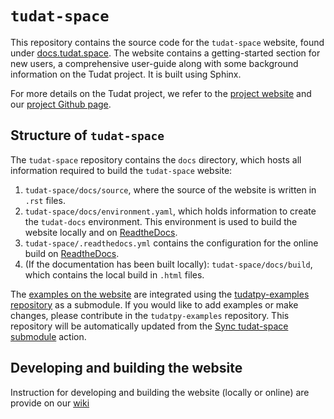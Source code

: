 # ``tudat-space``

This repository contains the source code for the `tudat-space` website, found under [docs.tudat.space](https://docs.tudat.space/). The website contains a getting-started section for new users, a comprehensive user-guide along with some background information on the Tudat project. It is built using Sphinx.

For more details on the Tudat project, we refer to the [project website](https://docs.tudat.space/en/latest/) and our [project Github page](https://github.com/tudat-team).

## Structure of `tudat-space`

The `tudat-space` repository contains the `docs` directory, which hosts all information required to build the `tudat-space` website:
1. `tudat-space/docs/source`, where the source of the website is written in `.rst` files.
2. `tudat-space/docs/environment.yaml`, which holds information to create the `tudat-docs` environment. This environment is used to build the website locally and on [ReadtheDocs](https://readthedocs.org/projects/tudat-space/).
3. `tudat-space/.readthedocs.yml` contains the configuration for the online build on [ReadtheDocs](https://readthedocs.org/projects/tudat-space/).
4. (If the documentation has been built locally): `tudat-space/docs/build`, which contains the local build in `.html` files.

The [examples on the website](https://docs.tudat.space/en/latest/_src_getting_started/examples.html) are integrated using the [tudatpy-examples repository](https://github.com/tudat-team/tudatpy-examples) as a submodule.
If you would like to add examples or make changes, please contribute in the `tudatpy-examples` repository.
This repository will be automatically updated from the [Sync tudat-space submodule](https://github.com/tudat-team/tudatpy-examples/actions/workflows/sync-tudat-space.yml) action.

## Developing and building the website

Instruction for developing and building the website (locally or online) are provide on our [wiki](https://github.com/tudat-team/tudat-space/wiki)

